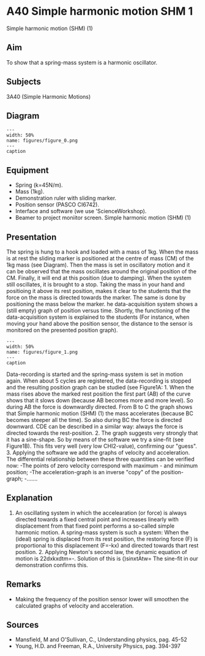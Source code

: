 # A40 Simple harmonic motion  SHM   1  
 Simple harmonic motion (SHM) (1)    
  
## Aim   
 To show that a spring-mass system is a harmonic oscillator.    
  
## Subjects   
 3A40 (Simple Harmonic Motions)   
  
## Diagram   
   
```{figure} figures/figure_0.png  
---  
width: 50%  
name: figures/figure_0.png  
---  
caption  
``` 
      
  
## Equipment   
 
 *  Spring (k=45N/m). 
 *  Mass (1kg). 
 *  Demonstration ruler with sliding marker. 
 *  Position sensor (PASCO CI6742). 
 *  Interface and software (we use 'ScienceWorkshop). 
 *  Beamer to project moniitor screen. Simple harmonic motion (SHM) (1)
    
  
## Presentation   
 The spring is hung to a hook and loaded with a mass of 1kg. When the mass is at rest the sliding marker is positioned at the centre of mass (CM) of the 1kg mass (see Diagram). Then the mass is set in oscillatory motion and it can be observed that the mass oscillates around the original position of the CM. Finally, it will end at this position (due to damping). When the system still oscillates, it is brought to a stop. Taking the mass in your hand and positioing it above its rest position, makes it clear to the students that the force on the mass is directed towards the marker. The same is done by positioning the mass below the marker. he data-acquisition system shows a (still empty) graph of position versus time. Shortly, the functioning of the data-acquisition system is explained to the students (For instance, when moving your hand above the position sensor, the distance to the sensor is monitored on the presented position graph).   
```{figure} figures/figure_1.png  
---  
width: 50%  
name: figures/figure_1.png  
---  
caption  
``` 
 Data-recording is started and the spring-mass system is set in motion again. When about 5 cycles are registered, the data-recording is stopped and the resulting position graph can be studied (see Figure1A: 1. When the mass rises above the marked rest position the first part (AB) of the curve shows that it slows down (because AB becomes more and more level). So during AB the force is downwardly directed. From B to C the graph shows that Simple harmonic motion (SHM) (1)   the mass accelerates (because BC becomes steeper all the time). So also during BC the force is directed downward. CDE can be described in a similar way: always the force is directed towards the rest-position.  2. The graph suggests very strongly that it has a sine-shape. So by means of the software we try a sine-fit (see Figure1B). This fits very well (very low CHI2-value), confirming our "guess". 3. Applying the software we add the graphs of velocity and acceleration. The differential relationship between these three quantities can be verified now: -The points of zero velocity correspond with maximum - and minimum position; -The acceleration-graph is an inverse "copy" of the position-graph; -…….   
  
## Explanation   
 1. An oscillating system in which the accelearation (or force) is always directed towards a fixed central point and increases linearly with displacement from that fixed point performs a so-called simple harmonic motion. A spring-mass system is such a system: When the (ideal) spring is displaced from its rest position, the restoring force (F) is proportional to this displacement (F=-kx) and directed towards thart rest position. 2. Applying Newton's second law, the dynamic equation of motion is 22dxkxdtm=-. Solution of this is ()sinxtAtw= The sine-fit in our demonstration confirms this.    
  
## Remarks   
 
 *  Making the frequency of the position sensor lower will smoothen the calculated graphs of velocity and acceleration.
   
  
## Sources   
 
 *  Mansfield, M and O'Sullivan, C., Understanding physics, pag. 45-52 
 *  Young, H.D. and Freeman, R.A., University Physics, pag. 394-397
  